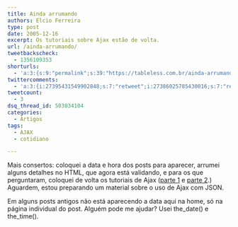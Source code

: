 ```yaml
---
title: Ainda arrumando
authors: Elcio Ferreira
type: post
date: 2005-12-16
excerpt: Os tutoriais sobre Ajax estão de volta.
url: /ainda-arrumando/
tweetbackscheck:
  - 1356109353
shorturls:
  - 'a:3:{s:9:"permalink";s:39:"https://tableless.com.br/ainda-arrumando";s:7:"tinyurl";s:26:"https://tinyurl.com/3u67mpg";s:4:"isgd";s:19:"https://is.gd/narY41";}'
twittercomments:
  - 'a:3:{i:27395431549902848;s:7:"retweet";i:27386025785430016;s:7:"retweet";i:27384521519267840;s:7:"retweet";}'
tweetcount:
  - 3
dsq_thread_id: 503034104
categories:
  - Artigos
tags:
  - AJAX
  - cotidiano

---
```

Mais consertos: coloquei a data e hora dos posts para aparecer, arrumei alguns detalhes no HTML, que agora está validando, e para os que perguntaram, coloquei de volta os tutoriais de Ajax ([parte 1][1] e [parte 2][2].) Aguardem, estou preparando um material sobre o uso de Ajax com JSON.
  
Em alguns posts antigos não está aparecendo a data aqui na home, só na página individual do post. Alguém pode me ajudar? Usei the\_date() e the\_time().

 [1]: https://tableless.com.br/artigos/ajaxdemo/
 [2]: https://tableless.com.br/artigos/ajaxdemo2/